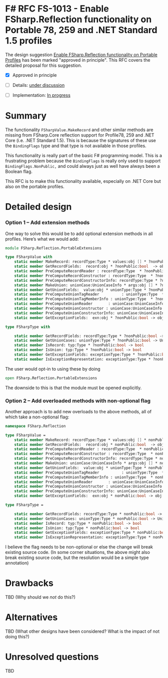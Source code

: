 # F# RFC FS-1013 - Enable FSharp.Reflection functionality on Portable 78, 259 and .NET Standard 1.5 profiles

The design suggestion [Enable FSharp.Reflection functionality on Portable Profiles](https://fslang.uservoice.com/forums/245727-f-language/suggestions/14264544-support-fsharptype-and-fsharpvalue-methods-on-all) has been marked "approved in principle".
This RFC covers the detailed proposal for this suggestion.

* [x] Approved in principle
* [ ] Details: [under discussion](https://github.com/fsharp/FSharpLangDesign/issues/FILL-ME-IN)
* [ ] Implementation: [In progress](https://github.com/Microsoft/visualfsharp/pull/FILL-ME-IN)


# Summary
[summary]: #summary


The functionality ``FSharpValue.MakeRecord`` and other similar methods  are missing from FSharp.Core reflection support for Profile78, 259 and .NET Core (i.e. .NET Standard 1.5). This is because the signatures of these use the  ``BindingFlags`` type and that type is not available in those profiles.  

This functionality is really part of the basic F# programming model. This is a frustrating problem because the ``BindingFlags`` is really only used to support ``BindingFlags.NonPublic,`` and could always just as well have always been a Boolean flag.

This RFC is to make this functionality available, especially on .NET Core but also on the portable profiles.


# Detailed design
[design]: #detailed-design

### Option 1 – Add extension methods

One way to solve this would be to add optional extension methods in all profiles.   Here’s what we would add:

```fsharp
module FSharp.Reflection.PortableExtensions 

type FSharpValue with 
    static member MakeRecord: recordType:Type * values:obj [] * ?nonPublic:bool  -> obj
    static member GetRecordFields:  record:obj * ?nonPublic:bool  -> obj[]
    static member PreComputeRecordReader : recordType:Type  * ?nonPublic:bool  -> (obj -> obj[])
    static member PreComputeRecordConstructor : recordType:Type  * ?nonPublic:bool  -> (obj[] -> obj)
    static member PreComputeRecordConstructorInfo: recordType:Type * ?nonPublic:bool -> ConstructorInfo
    static member MakeUnion: unionCase:UnionCaseInfo * args:obj [] * ?nonPublic:bool -> obj
    static member GetUnionFields:  value:obj * unionType:Type * ?nonPublic:bool -> UnionCaseInfo * obj []
    static member PreComputeUnionTagReader          : unionType:Type  * ?nonPublic:bool -> (obj -> int)
    static member PreComputeUnionTagMemberInfo : unionType:Type  * ?nonPublic:bool -> MemberInfo
    static member PreComputeUnionReader       : unionCase:UnionCaseInfo  * ?nonPublic:bool -> (obj -> obj[])
    static member PreComputeUnionConstructor : unionCase:UnionCaseInfo  * ?nonPublic:bool -> (obj[] -> obj)
    static member PreComputeUnionConstructorInfo: unionCase:UnionCaseInfo * ?nonPublic:bool -> MethodInfo
    static member GetExceptionFields:  exn:obj * ?nonPublic:bool -> obj[]

type FSharpType with

    static member GetRecordFields: recordType:Type * ?nonPublic:bool -> PropertyInfo[]
    static member GetUnionCases: unionType:Type * ?nonPublic:bool -> UnionCaseInfo[]
    static member IsRecord: typ:Type * ?nonPublic:bool -> bool
    static member IsUnion: typ:Type * ?nonPublic:bool -> bool
    static member GetExceptionFields: exceptionType:Type * ?nonPublic:bool -> PropertyInfo[]
    static member IsExceptionRepresentation: exceptionType:Type * ?nonPublic:bool -> bool
```

The user would opt-in to using these by doing 

```fsharp
open FSharp.Reflection.PortableExtensions 
```

The downside to this is that the module must be opened explicitly. 


### Option 2 – Add overloaded methods with non-optional flag

Another approach is to add new overloads to the above methods, all of which take a non-optional flag:

```fsharp
namespace FSharp.Reflection 

type FSharpValue =
    static member MakeRecord: recordType:Type * values:obj [] * nonPublic:bool  -> obj
    static member GetRecordFields:  record:obj * nonPublic:bool  -> obj[]
    static member PreComputeRecordReader : recordType:Type  * nonPublic:bool  -> (obj -> obj[])
    static member PreComputeRecordConstructor : recordType:Type  * nonPublic:bool  -> (obj[] -> obj)
    static member PreComputeRecordConstructorInfo: recordType:Type * nonPublic:bool -> ConstructorInfo
    static member MakeUnion: unionCase:UnionCaseInfo * args:obj [] * nonPublic:bool -> obj
    static member GetUnionFields:  value:obj * unionType:Type * nonPublic:bool -> UnionCaseInfo * obj []
    static member PreComputeUnionTagReader          : unionType:Type  * nonPublic:bool -> (obj -> int)
    static member PreComputeUnionTagMemberInfo : unionType:Type  * nonPublic:bool -> MemberInfo
    static member PreComputeUnionReader       : unionCase:UnionCaseInfo  * nonPublic:bool -> (obj -> obj[])
    static member PreComputeUnionConstructor : unionCase:UnionCaseInfo  * nonPublic:bool -> (obj[] -> obj)
    static member PreComputeUnionConstructorInfo: unionCase:UnionCaseInfo * nonPublic:bool -> MethodInfo
    static member GetExceptionFields:  exn:obj * nonPublic:bool -> obj[]

type FSharpType =

    static member GetRecordFields: recordType:Type * nonPublic:bool -> PropertyInfo[]
    static member GetUnionCases: unionType:Type * nonPublic:bool -> UnionCaseInfo[]
    static member IsRecord: typ:Type * nonPublic:bool -> bool
    static member IsUnion: typ:Type * nonPublic:bool -> bool
    static member GetExceptionFields: exceptionType:Type * nonPublic:bool -> PropertyInfo[]
    static member IsExceptionRepresentation: exceptionType:Type * nonPublic:bool -> bool
```

I believe the flag needs to be non-optional or else the change will break existing source code.  (In some corner situations, the above might also break existing source code, but the resolution would be a simple type annotation) 


# Drawbacks
[drawbacks]: #drawbacks

TBD (Why should we *not* do this?)

# Alternatives
[alternatives]: #alternatives

TBD (What other designs have been considered? What is the impact of not doing this?)

# Unresolved questions
[unresolved]: #unresolved-questions

TBD

